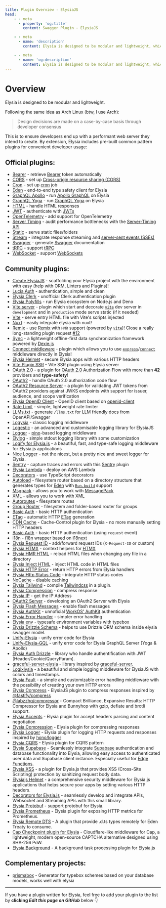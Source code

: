 ```yaml
---
title: Plugin Overview - ElysiaJS
head:
    - - meta
      - property: 'og:title'
        content: Swagger Plugin - ElysiaJS

    - - meta
      - name: 'description'
        content: Elysia is designed to be modular and lightweight, which is why Elysia includes pre-built plugins involving common patterns for convenient developer usage. Elysia is enhanced by community plugins which customize it even further.

    - - meta
      - name: 'og:description'
        content: Elysia is designed to be modular and lightweight, which is why Elysia includes pre-built plugins involving common patterns for convenient developer usage. Elysia is enhanced by community plugins which customize it even further.
---
```


# Overview

Elysia is designed to be modular and lightweight.

Following the same idea as Arch Linux (btw, I use Arch):

> Design decisions are made on a case-by-case basis through developer consensus

This is to ensure developers end up with a performant web server they intend to create. By extension, Elysia includes pre-built common pattern plugins for convenient developer usage:

## Official plugins:

-   [Bearer](/plugins/bearer) - retrieve [Bearer](https://swagger.io/docs/specification/authentication/bearer-authentication/) token automatically
-   [CORS](/plugins/cors) - set up [Cross-origin resource sharing (CORS)](https://developer.mozilla.org/en-US/docs/Web/HTTP/CORS)
-   [Cron](/plugins/cron) - set up [cron](https://en.wikipedia.org/wiki/Cron) job
-   [Eden](/eden/overview) - end-to-end type safety client for Elysia
-   [GraphQL Apollo](/plugins/graphql-apollo) - run [Apollo GraphQL](https://www.apollographql.com/) on Elysia
-   [GraphQL Yoga](/plugins/graphql-yoga) - run [GraphQL Yoga](https://github.com/dotansimha/graphql-yoga) on Elysia
-   [HTML](/plugins/html) - handle HTML responses
-   [JWT](/plugins/jwt) - authenticate with [JWTs](https://jwt.io/)
-   [OpenTelemetry](/plugins/opentelemetry) - add support for OpenTelemetry
-   [Server Timing](/plugins/server-timing) - audit performance bottlenecks with the [Server-Timing API](https://developer.mozilla.org/en-US/docs/Web/HTTP/Headers/Server-Timing)
-   [Static](/plugins/static) - serve static files/folders
-   [Stream](/plugins/stream) - integrate response streaming and [server-sent events (SSEs)](https://developer.mozilla.org/en-US/docs/Web/API/Server-sent_events)
-   [Swagger](/plugins/swagger) - generate [Swagger](https://swagger.io/) documentation
-   [tRPC](/plugins/trpc) - support [tRPC](https://trpc.io/)
-   [WebSocket](/patterns/websocket) - support [WebSockets](https://developer.mozilla.org/en-US/docs/Web/API/WebSocket)

## Community plugins:

-   [Create ElysiaJS](https://github.com/kravetsone/create-elysiajs) - scaffolding your Elysia project with the environment with easy (help with ORM, Linters and Plugins)!
-   [Lucia Auth](https://github.com/pilcrowOnPaper/lucia) - authentication, simple and clean
-   [Elysia Clerk](https://github.com/wobsoriano/elysia-clerk) - unofficial Clerk authentication plugin
-   [Elysia Polyfills](https://github.com/bogeychan/elysia-polyfills) - run Elysia ecosystem on Node.js and Deno
-   [Vite server](https://github.com/kravetsone/elysia-vite-server) - plugin which start and decorate [`vite`](https://vitejs.dev/) dev server in `development` and in `production` mode serve static (if it needed)
-   [Vite](https://github.com/timnghg/elysia-vite) - serve entry HTML file with Vite's scripts injected
-   [Nuxt](https://github.com/trylovetom/elysiajs-nuxt) - easily integrate elysia with nuxt!
-   [Remix](https://github.com/kravetsone/elysia-remix) - use [Remix](https://remix.run/) with `HMR` support (powered by [`vite`](https://vitejs.dev/))! Close a really long-standing plugin request [#12](https://github.com/elysiajs/elysia/issues/12)
-   [Sync](https://github.com/johnny-woodtke/elysiajs-sync) - a lightweight offline-first data synchronization framework powered by [Dexie.js](https://dexie.org/)
-   [Connect middleware](https://github.com/kravetsone/elysia-connect-middleware) - plugin which allows you to use [`express`](https://www.npmjs.com/package/express)/[`connect`](https://www.npmjs.com/package/connect) middleware directly in Elysia!
-   [Elysia Helmet](https://github.com/DevTobias/elysia-helmet) - secure Elysia apps with various HTTP headers
-   [Vite Plugin SSR](https://github.com/timnghg/elysia-vite-plugin-ssr) - Vite SSR plugin using Elysia server
-   [OAuth 2.0](https://github.com/kravetsone/elysia-oauth2) - a plugin for [OAuth 2.0](https://en.wikipedia.org/wiki/OAuth) Authorization Flow with more than **42** providers and **type-safety**!
-   [OAuth2](https://github.com/bogeychan/elysia-oauth2) - handle OAuth 2.0 authorization code flow
-   [OAuth2 Resource Server](https://github.com/ap-1/elysia-oauth2-resource-server) - a plugin for validating JWT tokens from OAuth2 providers against JWKS endpoints with support for issuer, audience, and scope verification
-   [Elysia OpenID Client](https://github.com/macropygia/elysia-openid-client) - OpenID client based on [openid-client](https://github.com/panva/node-openid-client)
-   [Rate Limit](https://github.com/rayriffy/elysia-rate-limit) - simple, lightweight rate limiter
-   [LLMs.txt](https://github.com/opuu/llms-txt) - generate `/llms.txt` for LLM friendly docs from OpenAPI/Swagger
-   [Logysia](https://github.com/tristanisham/logysia) - classic logging middleware
-   [Logestic](https://github.com/cybercoder-naj/logestic) - an advanced and customisable logging library for ElysiaJS
-   [Logger](https://github.com/bogeychan/elysia-logger) - [pino](https://github.com/pinojs/pino)-based logging middleware
-   [Elylog](https://github.com/eajr/elylog) - simple stdout logging library with some customization
-   [Logify for Elysia.js](https://github.com/0xrasla/logify) - a beautiful, fast, and type-safe logging middleware for Elysia.js applications
-   [Nice Logger](https://github.com/tanishqmanuja/nice-logger) - not the nicest, but a pretty nice and sweet logger for Elysia.
-   [Sentry](https://github.com/johnny-woodtke/elysiajs-sentry) - capture traces and errors with this [Sentry](https://docs.sentry.io/) plugin
-   [Elysia Lambda](https://github.com/TotalTechGeek/elysia-lambda) - deploy on AWS Lambda
-   [Decorators](https://github.com/gaurishhs/elysia-decorators) - use TypeScript decorators
-   [Autoload](https://github.com/kravetsone/elysia-autoload) - filesystem router based on a directory structure that generates types for [Eden](https://elysiajs.com/eden/overview.html) with [`Bun.build`](https://github.com/kravetsone/elysia-autoload?tab=readme-ov-file#bun-build-usage) support
-   [Msgpack](https://github.com/kravetsone/elysia-msgpack) - allows you to work with [MessagePack](https://msgpack.org)
-   [XML](https://github.com/kravetsone/elysia-xml) - allows you to work with XML
-   [Autoroutes](https://github.com/wobsoriano/elysia-autoroutes) - filesystem routes
-   [Group Router](https://github.com/itsyoboieltr/elysia-group-router) - filesystem and folder-based router for groups
-   [Basic Auth](https://github.com/itsyoboieltr/elysia-basic-auth) - basic HTTP authentication
-   [ETag](https://github.com/bogeychan/elysia-etag) - automatic HTTP [ETag](https://developer.mozilla.org/en-US/docs/Web/HTTP/Headers/ETag) generation
-   [CDN Cache](https://github.com/johnny-woodtke/elysiajs-cdn-cache) - Cache-Control plugin for Elysia - no more manually setting HTTP headers
-   [Basic Auth](https://github.com/eelkevdbos/elysia-basic-auth) - basic HTTP authentication (using `request` event)
-   [i18n](https://github.com/eelkevdbos/elysia-i18next) - [i18n](https://developer.mozilla.org/en-US/docs/Mozilla/Add-ons/WebExtensions/API/i18n) wrapper based on [i18next](https://www.i18next.com/)
-   [Elysia Request ID](https://github.com/gtramontina/elysia-requestid) - add/forward request IDs (`X-Request-ID` or custom)
-   [Elysia HTMX](https://github.com/gtramontina/elysia-htmx) - context helpers for [HTMX](https://htmx.org/)
-   [Elysia HMR HTML](https://github.com/gtrabanco/elysia-hmr-html) - reload HTML files when changing any file in a directory
-   [Elysia Inject HTML](https://github.com/gtrabanco/elysia-inject-html) - inject HTML code in HTML files
-   [Elysia HTTP Error](https://github.com/yfrans/elysia-http-error) - return HTTP errors from Elysia handlers
-   [Elysia Http Status Code](https://github.com/sylvain12/elysia-http-status-code) - integrate HTTP status codes
-   [NoCache](https://github.com/gaurishhs/elysia-nocache) - disable caching
-   [Elysia Tailwind](https://github.com/gtramontina/elysia-tailwind) - compile [Tailwindcss](https://tailwindcss.com/) in a plugin.
-   [Elysia Compression](https://github.com/gusb3ll/elysia-compression) - compress response
-   [Elysia IP](https://github.com/gaurishhs/elysia-ip) - get the IP Address
-   [OAuth2 Server](https://github.com/myazarc/elysia-oauth2-server) - developing an OAuth2 Server with Elysia
-   [Elysia Flash Messages](https://github.com/gtramontina/elysia-flash-messages) - enable flash messages
-   [Elysia AuthKit](https://github.com/gtramontina/elysia-authkit) - unnoficial [WorkOS' AuthKit](https://www.authkit.com/) authentication
-   [Elysia Error Handler](https://github.com/gtramontina/elysia-error-handler) - simpler error handling
-   [Elysia env](https://github.com/yolk-oss/elysia-env) - typesafe environment variables with typebox
-   [Elysia Drizzle Schema](https://github.com/Edsol/elysia-drizzle-schema) - helps to use Drizzle ORM schema inside elysia swagger model.
-   [Unify-Elysia](https://github.com/qlaffont/unify-elysia) - unify error code for Elysia
-   [Unify-Elysia-GQL](https://github.com/qlaffont/unify-elysia-gql) - unify error code for Elysia GraphQL Server (Yoga & Apollo)
-   [Elysia Auth Drizzle](https://github.com/qlaffont/elysia-auth-drizzle) - library who handle authentification with JWT (Header/Cookie/QueryParam).
-   [graceful-server-elysia](https://github.com/qlaffont/graceful-server-elysia) - library inspired by [graceful-server](https://github.com/gquittet/graceful-server).
-   [Logixlysia](https://github.com/PunGrumpy/logixlysia) - a beautiful and simple logging middleware for ElysiaJS with colors and timestamps.
-   [Elysia Fault](https://github.com/vitorpldev/elysia-fault) - a simple and customizable error handling middleware with the possibility of creating your own HTTP errors
-   [Elysia Compress](https://github.com/vermaysha/elysia-compress) - ElysiaJS plugin to compress responses inspired by [@fastify/compress](https://github.com/fastify/fastify-compress)
-   [@labzzhq/compressor](https://github.com/labzzhq/compressor/) - Compact Brilliance, Expansive Results: HTTP Compressor for Elysia and Bunnyhop with gzip, deflate and brotli support.
-   [Elysia Accepts](https://github.com/morigs/elysia-accepts) - Elysia plugin for accept headers parsing and content negotiation
-   [Elysia Compression](https://github.com/chneau/elysia-compression) - Elysia plugin for compressing responses
-   [Elysia Logger](https://github.com/chneau/elysia-logger) - Elysia plugin for logging HTTP requests and responses inspired by [hono/logger](https://hono.dev/docs/middleware/builtin/logger)
-   [Elysia CQRS](https://github.com/jassix/elysia-cqrs) - Elysia plugin for CQRS pattern
-   [Elysia Supabase](https://github.com/mastermakrela/elysia-supabase) - Seamlessly integrate [Supabase](https://supabase.com/) authentication and database functionality into Elysia, allowing easy access to authenticated user data and Supabase client instance. Especially useful for [Edge Functions](https://supabase.com/docs/guides/functions).
-   [Elysia XSS](https://www.npmjs.com/package/elysia-xss) - a plugin for Elysia.js that provides XSS (Cross-Site Scripting) protection by sanitizing request body data.
-   [Elysiajs Helmet](https://www.npmjs.com/package/elysiajs-helmet) - a comprehensive security middleware for Elysia.js applications that helps secure your apps by setting various HTTP headers.
-   [Decorators for Elysia.js](https://github.com/Ateeb-Khan-97/better-elysia) - seamlessly develop and integrate APIs, Websocket and Streaming APIs with this small library.
-   [Elysia Protobuf](https://github.com/ilyhalight/elysia-protobuf) - support protobuf for Elysia.
-   [Elysia Prometheus](https://github.com/m1handr/elysia-prometheus) - Elysia plugin for exposing HTTP metrics for Prometheus.
-   [Elysia Remote DTS](https://github.com/rayriffy/elysia-remote-dts) - A plugin that provide .d.ts types remotely for Eden Treaty to consume.
-   [Cap Checkpoint plugin for Elysia](https://capjs.js.org/guide/middleware/elysia.html) - Cloudflare-like middleware for Cap, a lightweight, modern open-source CAPTCHA alternative designed using SHA-256 PoW.
-   [Elysia Background](https://github.com/staciax/elysia-background) - A background task processing plugin for Elysia.js

## Complementary projects:

-   [prismabox](https://github.com/m1212e/prismabox) - Generator for typebox schemes based on your database models, works well with elysia

---

If you have a plugin written for Elysia, feel free to add your plugin to the list by **clicking <i>Edit this page on GitHub</i>** below 👇
